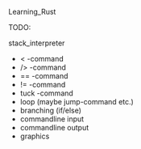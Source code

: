 Learning_Rust

TODO:

stack_interpreter

* < -command
* /> -command
* == -command
* != -command
* tuck -command
* loop (maybe jump-command etc.)
* branching (if/else)
* commandline input
* commandline output
* graphics